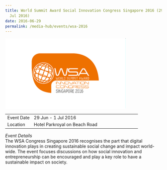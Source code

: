 ```yaml
---
title: World Summit Award Social Innovation Congress Singapore 2016 (29 Jun - 1
  Jul 2016)
date: 2016-06-29
permalink: /media-hub/events/wsa-2016
---
```


![World Summit Award Social Innovation Congress Singapore 2016](/images/media-hub/events/till-2020/wsa-2016.png)

<table style="width:100%">
  <tr>
    <td style="width:20%">Event Date</td>	
    <td style="width:80%">29 Jun - 1 Jul 2016</td>	
  </tr>
  <tr>
	<td>Location</td>
	<td>Hotel Parkroyal on Beach Road</td>	
  </tr>
</table>	

*Event Details*<br>
The WSA Congress Singapore 2016 recognises the part that digital innovation plays in creating sustainable social change and impact world-wide. The event focuses discussions on how social innovation and entrepreneurship can be encouraged and play a key role to have a sustainable impact on society.